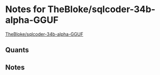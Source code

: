 # Notes for TheBloke/sqlcoder-34b-alpha-GGUF
[TheBloke/sqlcoder-34b-alpha-GGUF](https://huggingface.co/TheBloke/sqlcoder-34b-alpha-GGUF)

## Quants
<quants go here>

## Notes
<notes here>
